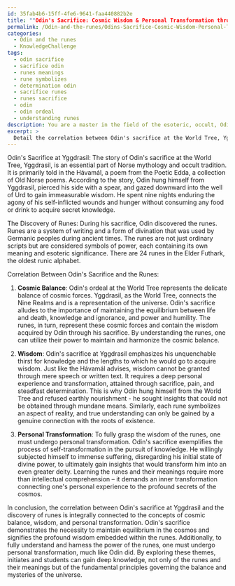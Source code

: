 ```yaml
---
id: 35fab4b6-15ff-4fe6-9641-faa440882b2e
title: ""Odin's Sacrifice: Cosmic Wisdom & Personal Transformation through Runes"
permalink: /Odin-and-the-runes/Odins-Sacrifice-Cosmic-Wisdom-Personal-Transformation-through-Runes/
categories:
  - Odin and the runes
  - KnowledgeChallenge
tags:
  - odin sacrifice
  - sacrifice odin
  - runes meanings
  - rune symbolizes
  - determination odin
  - sacrifice runes
  - runes sacrifice
  - odin
  - odin ordeal
  - understanding runes
description: You are a master in the field of the esoteric, occult, Odin and the runes and Education. You are a writer of tests, challenges, books and deep knowledge on Odin and the runes for initiates and students to gain deep insights and understanding from. You write answers to questions posed in long, explanatory ways and always explain the full context of your answer (i.e., related concepts, formulas, examples, or history), as well as the step-by-step thinking process you take to answer the challenges. Be rigorous and thorough, and summarize the key themes, ideas, and conclusions at the end.
excerpt: > 
  Detail the correlation between Odin's sacrifice at the World Tree, Yggdrasil, and the discovery of runes, integrating the concepts of cosmic balance, wisdom, and personal transformation.
---
```

Odin's Sacrifice at Yggdrasil:
The story of Odin's sacrifice at the World Tree, Yggdrasil, is an essential part of Norse mythology and occult tradition. It is primarily told in the Hávamál, a poem from the Poetic Edda, a collection of Old Norse poems. According to the story, Odin hung himself from Yggdrasil, pierced his side with a spear, and gazed downward into the well of Urd to gain immeasurable wisdom. He spent nine nights enduring the agony of his self-inflicted wounds and hunger without consuming any food or drink to acquire secret knowledge.

The Discovery of Runes:
During his sacrifice, Odin discovered the runes. Runes are a system of writing and a form of divination that was used by Germanic peoples during ancient times. The runes are not just ordinary scripts but are considered symbols of power, each containing its own meaning and esoteric significance. There are 24 runes in the Elder Futhark, the oldest runic alphabet.

Correlation Between Odin's Sacrifice and the Runes:
1. **Cosmic Balance**:
Odin's ordeal at the World Tree represents the delicate balance of cosmic forces. Yggdrasil, as the World Tree, connects the Nine Realms and is a representation of the universe. Odin's sacrifice alludes to the importance of maintaining the equilibrium between life and death, knowledge and ignorance, and power and humility. The runes, in turn, represent these cosmic forces and contain the wisdom acquired by Odin through his sacrifice. By understanding the runes, one can utilize their power to maintain and harmonize the cosmic balance.

2. **Wisdom**:
Odin's sacrifice at Yggdrasil emphasizes his unquenchable thirst for knowledge and the lengths to which he would go to acquire wisdom. Just like the Hávamál advises, wisdom cannot be granted through mere speech or written text. It requires a deep personal experience and transformation, attained through sacrifice, pain, and steadfast determination. This is why Odin hung himself from the World Tree and refused earthly nourishment - he sought insights that could not be obtained through mundane means. Similarly, each rune symbolizes an aspect of reality, and true understanding can only be gained by a genuine connection with the roots of existence.

3. **Personal Transformation**:
To fully grasp the wisdom of the runes, one must undergo personal transformation. Odin's sacrifice exemplifies the process of self-transformation in the pursuit of knowledge. He willingly subjected himself to immense suffering, disregarding his initial state of divine power, to ultimately gain insights that would transform him into an even greater deity. Learning the runes and their meanings require more than intellectual comprehension – it demands an inner transformation connecting one's personal experience to the profound secrets of the cosmos.

In conclusion, the correlation between Odin's sacrifice at Yggdrasil and the discovery of runes is integrally connected to the concepts of cosmic balance, wisdom, and personal transformation. Odin's sacrifice demonstrates the necessity to maintain equilibrium in the cosmos and signifies the profound wisdom embedded within the runes. Additionally, to fully understand and harness the power of the runes, one must undergo personal transformation, much like Odin did. By exploring these themes, initiates and students can gain deep knowledge, not only of the runes and their meanings but of the fundamental principles governing the balance and mysteries of the universe.
